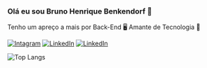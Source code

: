 ### Olá eu sou Bruno Henrique Benkendorf 👾
Tenho um apreço a mais por Back-End 🖥️
Amante de Tecnologia 🤖

[![Intagram](https://img.shields.io/badge/Instagram-E4405F?style=for-the-badge&logo=instagram&logoColor=white)](https://www.instagram.com/bruno_benkas/)
[![LinkedIn](https://img.shields.io/badge/LinkedIn-0077B5?style=for-the-badge&logo=linkedin&logoColor=white)](https://www.linkedin.com/in/bruno-benkendorf-892836267/)
[![LinkedIn](https://img.shields.io/badge/GitHub-100000?style=for-the-badge&logo=github&logoColor=white)](https://github.com/BrunoBenkendorf/)


![Top Langs](https://github-readme-stats.vercel.app/api/top-langs/?username=BrunoBenkendorf&layout=compact)

<!--
**BrunoBenkendorf/BrunoBenkendorf** is a ✨ _special_ ✨ repository because its `README.md` (this file) appears on your GitHub profile.

Here are some ideas to get you started:

- 🔭 I’m currently working on ...
- 🌱 I’m currently learning ...
- 👯 I’m looking to collaborate on ...
- 🤔 I’m looking for help with ...
- 💬 Ask me about ...
- 📫 How to reach me: ...
- 😄 Pronouns: ...
- ⚡ Fun fact: ...
-->
